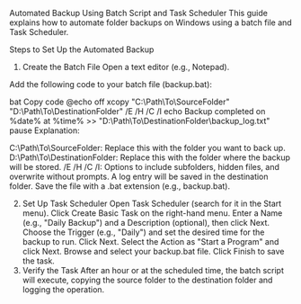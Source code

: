 Automated Backup Using Batch Script and Task Scheduler
This guide explains how to automate folder backups on Windows using a batch file and Task Scheduler.

Steps to Set Up the Automated Backup
1. Create the Batch File
Open a text editor (e.g., Notepad).

Add the following code to your batch file (backup.bat):

bat
Copy code
@echo off
xcopy "C:\Path\To\SourceFolder" "D:\Path\To\DestinationFolder" /E /H /C /I
echo Backup completed on %date% at %time% >> "D:\Path\To\DestinationFolder\backup_log.txt"
pause
Explanation:

C:\Path\To\SourceFolder: Replace this with the folder you want to back up.
D:\Path\To\DestinationFolder: Replace this with the folder where the backup will be stored.
/E /H /C /I: Options to include subfolders, hidden files, and overwrite without prompts.
A log entry will be saved in the destination folder.
Save the file with a .bat extension (e.g., backup.bat).

2. Set Up Task Scheduler
Open Task Scheduler (search for it in the Start menu).
Click Create Basic Task on the right-hand menu.
Enter a Name (e.g., "Daily Backup") and a Description (optional), then click Next.
Choose the Trigger (e.g., "Daily") and set the desired time for the backup to run. Click Next.
Select the Action as "Start a Program" and click Next.
Browse and select your backup.bat file.
Click Finish to save the task.
3. Verify the Task
After an hour or at the scheduled time, the batch script will execute, copying the source folder to the destination folder and logging the operation.
